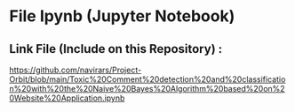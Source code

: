# File Ipynb (Jupyter Notebook)
## Link File (Include on this Repository) :

https://github.com/navirars/Project-Orbit/blob/main/Toxic%20Comment%20detection%20and%20classification%20with%20the%20Naive%20Bayes%20Algorithm%20based%20on%20Website%20Application.ipynb
